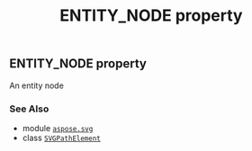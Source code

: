 ﻿---
title: ENTITY_NODE property
second_title: Aspose.SVG for Python via .NET API References
description: 
type: docs
weight: 750
url: /python-net/aspose.svg/svgpathelement/entity_node/
is_root: false
---

## ENTITY_NODE property


An entity node

### See Also
* module [`aspose.svg`](../../)
* class [`SVGPathElement`](/svg/python-net/aspose.svg/svgpathelement)
